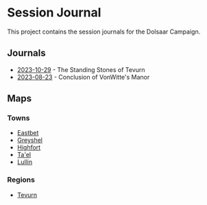 # Session Journal

This project contains the session journals for the Dolsaar Campaign.

## Journals
- [2023-10-29](2023-10-29.md) - The Standing Stones of Tevurn
- [2023-08-23](2023-08-23.md) - Conclusion of VonWitte's Manor

## Maps

### Towns
- [Eastbet](https://inkarnate.com/m/vlodAA-eastbet/)
- [Greyshel](https://inkarnate.com/m/yjxvre-greyshel/)
- [Highfort](https://inkarnate.com/m/x8N8Ny-highfort/)
- [Ta'el](https://inkarnate.com/m/yjQLRr-tael/)
- [Lullin](https://inkarnate.com/m/wDqEZQ-lullin/)

### Regions
- [Tevurn](https://inkarnate.com/m/XoJ8zw-tevurn/)
